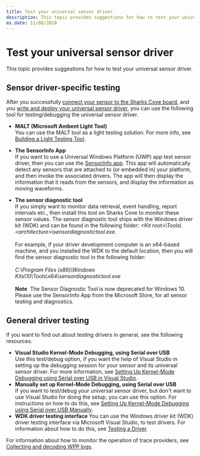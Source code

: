 ```yaml
---
title: Test your universal sensor driver
description: This topic provides suggestions for how to test your universal sensor driver.
ms.date: 11/08/2018
---
```


# Test your universal sensor driver

This topic provides suggestions for how to test your universal sensor driver.

## Sensor driver-specific testing

After you successfully [connect your sensor to the Sharks Cove board](connect-your-sensor-to-the-sharks-cove-board.md), and you [write and deploy your universal sensor driver](write-and-deploy-your-universal-sensor-driver.md), you can use the following tool for testing/debugging the universal sensor driver.

-   **MALT (Microsoft Ambent Light Tool)** <br/>You can use the MALT tool as a light testing solution. For more info, see [Building a Light Testing Tool](testing-MALT-building-a-light-testing-tool.md).

-   **The SensorInfo App** <br/>If you want to use a Universal Windows Platform (UWP) app test sensor driver, then you can use the [SensorInfo app](https://www.microsoft.com/store/appid/95015d9e-2116-44b8-9d3c-15c7b8753086). This app will automatically detect any sensors that are attached to (or embedded in) your platform, and then invoke the associated drivers. The app will then display the information that it reads from the sensors, and display the information as moving waveforms.

-   **The sensor diagnostic tool** <br/>If you simply want to monitor data retrieval, event handling, report intervals etc., then install this tool on Sharks Cove to monitor these sensor values. The sensor diagnostic tool ships with the Windows driver kit (WDK) and can be found in the following folder: *&lt;Kit root&gt;\\Tools\\&lt;architecture&gt;\\sensordiagnostictool.exe*. <br/><br/>For example, if your driver development computer is an x64-based machine, and you installed the WDK to the default location, then you will find the sensor diagnostic tool in the following folder:<br/><br/>*C:\\Program Files (x86)\\Windows Kits\\10\\Tools\\x64\\sensordiagnostictool.exe* <br/><br/>**Note**  The Sensor Diagnostic Tool is now deprecated for Windows 10. Please use the SensorInfo App from the Microsoft Store, for all sensor testing and diagnostics.

## General driver testing

If you want to find out about testing drivers in general, see the following resources.

-   **Visual Studio Kernel-Mode Debugging, using Serial over USB**
    <br/>Use this test/debug option, if you want the help of Visual Studio in setting up the debugging session for your sensor and its universal sensor driver. For more information, see [Setting Up Kernel-Mode Debugging using Serial over USB in Visual Studio](../debugger/setting-up-kernel-mode-debugging-using-serial-over-usb-in-visual-studio.md).
-   **Manually set up Kernel-Mode Debugging, using Serial over USB**
    <br/>If you want to test/debug your universal sensor driver, but don't want to use Visual Studio for doing the setup, you can use this option. For instructions on how to do this, see [Setting Up Kernel-Mode Debugging using Serial over USB Manually](../debugger/setting-up-a-usb-3-0-debug-cable-connection.md).
-   **WDK driver testing interface**
    You can use the Windows driver kit (WDK) driver testing interface via Microsoft Visual Studio, to test drivers. For information about how to do this, see [Testing a Driver](../develop/testing-a-driver.md).

For information about how to monitor the operation of trace providers, see [Collecting and decoding WPP logs](collecting-and-decoding-wpp-logs.md).
